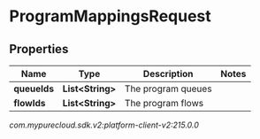 # ProgramMappingsRequest


## Properties

| Name | Type | Description | Notes |
| ------------ | ------------- | ------------- | ------------- |
| **queueIds** | **List&lt;String&gt;** | The program queues |  |
| **flowIds** | **List&lt;String&gt;** | The program flows |  |




_com.mypurecloud.sdk.v2:platform-client-v2:215.0.0_
